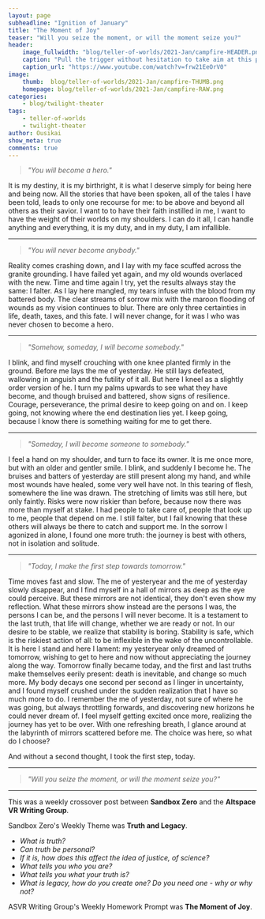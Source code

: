 ```yaml
---
layout: page
subheadline: "Ignition of January"
title: "The Moment of Joy"
teaser: "Will you seize the moment, or will the moment seize you?"
header:
    image_fullwidth: "blog/teller-of-worlds/2021-Jan/campfire-HEADER.png"
    caption: "Pull the trigger without hesitation to take aim at this paradoxical world."
    caption_url: "https://www.youtube.com/watch?v=frw21EeOrV0"
image:
    thumb:  blog/teller-of-worlds/2021-Jan/campfire-THUMB.png
    homepage: blog/teller-of-worlds/2021-Jan/campfire-RAW.png
categories:
    - blog/twilight-theater
tags:
    - teller-of-worlds
    - twilight-theater
author: Ousikai
show_meta: true
comments: true
---
```

> *"You will become a hero."*

It is my destiny, it is my birthright, it is what I deserve simply for being here and being now. All the stories that have been spoken, all of the tales I have been told, leads to only one recourse for me: to be above and beyond all others as their savior. I want to to have their faith instilled in me, I want to have the weight of their worlds on my shoulders. I can do it all, I can handle anything and everything, it is my duty, and in my duty, I am infallible.

------

> *"You will never become anybody."*

Reality comes crashing down, and I lay with my face scuffed across the granite grounding. I have failed yet again, and my old wounds overlaced with the new. Time and time again I try, yet the results always stay the same: I falter. As I lay here mangled, my tears infuse with the blood from my battered body. The clear streams of sorrow mix with the maroon flooding of wounds as my vision continues to blur. There are only three certainties in life, death, taxes, and this fate. I will never change, for it was I who was never chosen to become a hero.

-----

> *"Somehow, someday, I will become somebody."*

I blink, and find myself crouching with one knee planted firmly in the ground. Before me lays the me of yesterday. He still lays defeated, wallowing in anguish and the futility of it all. But here I kneel as a slightly order version of he. I turn my palms upwards to see what they have become, and though bruised and battered, show signs of resilience. Courage, perseverance, the primal desire to keep going on and on. I keep going, not knowing where the end destination lies yet. I keep going, because I know there is something waiting for me to get there. 

-----

> *"Someday, I will become someone to somebody."*

I feel a hand on my shoulder, and turn to face its owner. It is me once more, but with an older and gentler smile. I blink, and suddenly I become he. The bruises and batters of yesterday are still present along my hand, and while most wounds have healed, some very well have not. In this tearing of flesh, somewhere the line was drawn. The stretching of limits was still here, but only faintly. Risks were now riskier than before, because now there was more than myself at stake. I had people to take care of, people that look up to me, people that depend on me. I still falter, but I fail knowing that these others will always be there to catch and support me. In the sorrow I agonized in alone, I found one more truth: the journey is best with others, not in isolation and solitude.

----

> *"Today, I make the first step towards tomorrow."*

Time moves fast and slow. The me of yesteryear and the me of yesterday slowly disappear, and I find myself in a hall of mirrors as deep as the eye could perceive. But these mirrors are not identical, they don't even show my reflection. What these mirrors show instead are the persons I was, the persons I can be, and the persons I will never become. It is a testament to the last truth, that life will change, whether we are ready or not. In our desire to be stable, we realize that stability is boring. Stability is safe, which is the riskiest action of all: to be inflexible in the wake of the uncontrollable.  It is here I stand and here I lament: my yesteryear only dreamed of tomorrow, wishing to get to here and now without appreciating the journey along the way. Tomorrow finally became today, and the first and last truths make themselves eerily present: death is inevitable, and change so much more. My body decays one second per second as I linger in uncertainty, and I found myself crushed under the sudden realization that I have so much more to do. I remember the me of yesterday, not sure of where he was going, but always throttling forwards, and discovering new horizons he could never dream of. I feel myself getting excited once more, realizing the journey has yet to be over. With one refreshing breath, I glance around at the labyrinth of mirrors scattered before me. The choice was here, so what do I choose? 

And without a second thought, I took the first step, today. 

-----

> *"Will you seize the moment, or will the moment seize you?"*

-----
This was a weekly crossover post between **Sandbox Zero** and the **Altspace VR Writing Group**. 

Sandbox Zero's Weekly Theme was **Truth and Legacy**.
* *What is truth?*
* *Can truth be personal?*
* *If it is, how does this affect the idea of justice, of science?*
* *What tells you who you are?*
* *What tells you what your truth is?*
* *What is legacy, how do you create one? Do you need one - why or why not?*

ASVR Writing Group's Weekly Homework Prompt was **The Moment of Joy**.